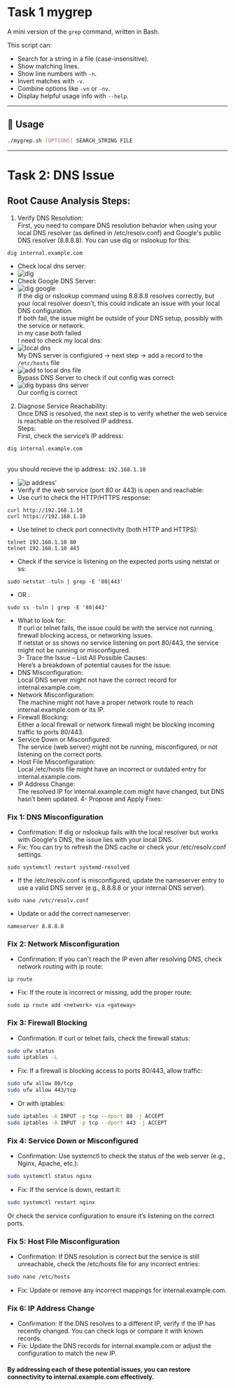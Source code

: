 # Task 1 mygrep

A mini version of the `grep` command, written in Bash.

This script can:
- Search for a string in a file (case-insensitive).
- Show matching lines.
- Show line numbers with `-n`.
- Invert matches with `-v`.
- Combine options like `-vn` or `-nv`.
- Display helpful usage info with `--help`.

---

## 📜 Usage

```bash
./mygrep.sh [OPTIONS] SEARCH_STRING FILE
```
---

# Task 2: DNS Issue

## Root Cause Analysis Steps:

1. Verify DNS Resolution:
<br/>First, you need to compare DNS resolution behavior when using your local DNS resolver (as defined in /etc/resolv.conf) and Google's public DNS resolver (8.8.8.8). You can use dig or nslookup for this:
```shell
dig internal.example.com
```
- Check local dns server:
- ![dig](https://github.com/user-attachments/assets/7af1981e-640d-4987-ab56-ac73c4b495bc)
- Check Google DNS Server:
- ![dig google](https://github.com/user-attachments/assets/aad340ce-84c1-4abc-b7bc-965e9d32d637)
<br/>If the dig or nslookup command using 8.8.8.8 resolves correctly, but your local resolver doesn’t, this could indicate an issue with your local DNS configuration.
<br/>If both fail, the issue might be outside of your DNS setup, possibly with the service or network.
<br/>in my case both failed
<br/>I need to check my local dns:
- ![local dns](https://github.com/user-attachments/assets/debdb079-2940-4c7f-9da0-9b6953fdb4be)
<br/>My DNS server is configiured -> next step -> add a record to the `/etc/hosts` file
- ![add to local dns file](https://github.com/user-attachments/assets/b9bd09b2-c2b0-47e8-8e2b-f70e9e58de8a)
<br/>Bypass DNS Server to check if out config was correct:
- ![dig bypass dns server](https://github.com/user-attachments/assets/c8f5ce59-38c3-4c2b-a3c4-5f06fcb0d802)
<br/>Our config is correct<br/>
2. Diagnose Service Reachability:
<br/>Once DNS is resolved, the next step is to verify whether the web service is reachable on the resolved IP address.
<br/>Steps:
<br/>First, check the service’s IP address:
```shell
dig internal.example.com
```
<br/>you should recieve the ip address: `192.168.1.10`
- ![ip address'](https://github.com/user-attachments/assets/7b5c1dda-2ce3-480f-accc-58fd53e15a64)
- Verify if the web service (port 80 or 443) is open and reachable:
- Use curl to check the HTTP/HTTPS response:
```shell
curl http://192.168.1.10
curl https://192.168.1.10
```
- Use telnet to check port connectivity (both HTTP and HTTPS):
```shell
telnet 192.168.1.10 80
telnet 192.168.1.10 443
```
- Check if the service is listening on the expected ports using netstat or ss:
```shell
sudo netstat -tuln | grep -E '80|443'
```
- OR :
```shell
sudo ss -tuln | grep -E '80|443'
``` 
- What to look for:
<br/>If curl or telnet fails, the issue could be with the service not running, firewall blocking access, or networking issues.
<br/>If netstat or ss shows no service listening on port 80/443, the service might not be running or misconfigured.<br/>
3- Trace the Issue – List All Possible Causes:
<br/>Here’s a breakdown of potential causes for the issue:
- DNS Misconfiguration:
<br/>Local DNS server might not have the correct record for internal.example.com.
- Network Misconfiguration:
<br/>The machine might not have a proper network route to reach internal.example.com or its IP.
- Firewall Blocking:
<br/>Either a local firewall or network firewall might be blocking incoming traffic to ports 80/443.
- Service Down or Misconfigured:
<br/>The service (web server) might not be running, misconfigured, or not listening on the correct ports.
- Host File Misconfiguration:
<br/>Local /etc/hosts file might have an incorrect or outdated entry for internal.example.com.
- IP Address Change:
<br/>The resolved IP for internal.example.com might have changed, but DNS hasn’t been updated.
4- Propose and Apply Fixes:
### Fix 1: DNS Misconfiguration
- Confirmation: If dig or nslookup fails with the local resolver but works with Google's DNS, the issue lies with your local DNS.
- Fix: You can try to refresh the DNS cache or check your /etc/resolv.conf settings.
```shell
sudo systemctl restart systemd-resolved
```
- If the /etc/resolv.conf is misconfigured, update the nameserver entry to use a valid DNS server (e.g., 8.8.8.8 or your internal DNS server).
```shell
sudo nano /etc/resolv.conf
```
- Update or add the correct nameserver:
```shell
nameserver 8.8.8.8
```
### Fix 2: Network Misconfiguration
- Confirmation: If you can't reach the IP even after resolving DNS, check network routing with ip route:
```shell
ip route
```
- Fix: If the route is incorrect or missing, add the proper route:
```shell
sudo ip route add <network> via <gateway>
```
### Fix 3: Firewall Blocking
- Confirmation: If curl or telnet fails, check the firewall status:
```sh
sudo ufw status
sudo iptables -L
```
- Fix: If a firewall is blocking access to ports 80/443, allow traffic:
```sh
sudo ufw allow 80/tcp
sudo ufw allow 443/tcp
```
- Or with iptables:
```sh
sudo iptables -A INPUT -p tcp --dport 80 -j ACCEPT
sudo iptables -A INPUT -p tcp --dport 443 -j ACCEPT
```
### Fix 4: Service Down or Misconfigured
- Confirmation: Use systemctl to check the status of the web server (e.g., Nginx, Apache, etc.):
```sh
sudo systemctl status nginx
```
- Fix: If the service is down, restart it:
```sh
sudo systemctl restart nginx
```
Or check the service configuration to ensure it’s listening on the correct ports.
### Fix 5: Host File Misconfiguration
- Confirmation: If DNS resolution is correct but the service is still unreachable, check the /etc/hosts file for any incorrect entries:
```sh
sudo nano /etc/hosts
```
- Fix: Update or remove any incorrect mappings for internal.example.com.
### Fix 6: IP Address Change
- Confirmation: If the DNS resolves to a different IP, verify if the IP has recently changed. You can check logs or compare it with known records.
- Fix: Update the DNS records for internal.example.com or adjust the configuration to match the new IP.
#### By addressing each of these potential issues, you can restore connectivity to internal.example.com effectively.

















